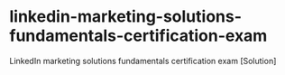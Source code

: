 # linkedin-marketing-solutions-fundamentals-certification-exam
LinkedIn marketing solutions fundamentals certification exam [Solution]
